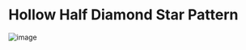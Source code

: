 # Hollow Half Diamond Star Pattern
![image](https://user-images.githubusercontent.com/75837613/135948319-a57099c2-e337-4712-8e95-05402fc545a7.png)
